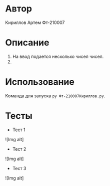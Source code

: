 # Автор

Кириллов Артем Фт-210007

# Описание

1) На ввод подается несколько чисел чисел.
2)

# Использование

Команда для запуска `py Фт-210007Кириллов.py`.

# Тесты

- Тест 1

![Img alt]

- Тест 2

![Img alt]

- Тест 3

![Img alt]
